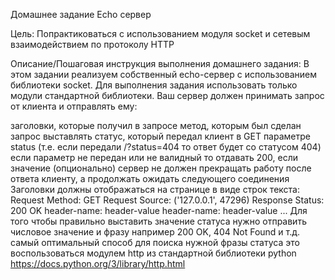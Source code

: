 Домашнее задание
Echo сервер

Цель:
Попрактиковаться с использованием модуля socket и сетевым взаимодействием по протоколу HTTP


Описание/Пошаговая инструкция выполнения домашнего задания:
В этом задании реализуем собственный echo-сервер с использованием библиотеки socket.
Для выполнения задания использовать только модули стандартной библиотеки.
Ваш сервер должен принимать запрос от клиента и отправлять ему:

заголовки, которые получил в запросе
метод, которым был сделан запрос
выставлять статус, который передал клиент в GET параметре status (т.е. если передали /?status=404 то ответ будет со статусом 404) если параметр не передан или не валидный то отдавать 200, если значение
(опционально) сервер не должен прекращать работу после ответа клиенту, а продолжать ожидать следующего соединения
Заголовки должны отображаться на странице в виде строк текста:
Request Method: GET
Request Source: ('127.0.0.1', 47296)
Response Status: 200 OK
header-name: header-value
header-name: header-value
...
Для того чтобы правильно выставить значение статуса нужно отправить числовое значение и фразу например 200 OK, 404 Not Found и т.д. самый оптимальный способ для поиска нужной фразы статуса это воспользоваться модулем http из стандартной библиотеки python https://docs.python.org/3/library/http.html